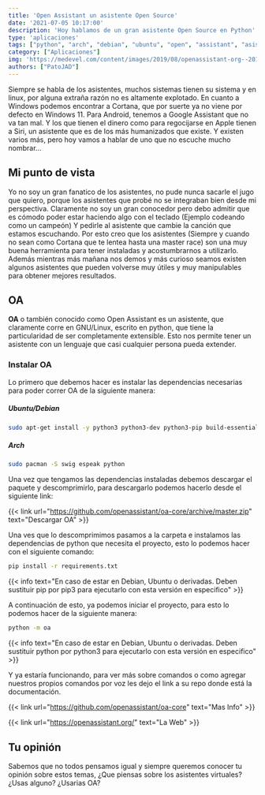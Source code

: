 ```yaml
---
title: 'Open Assistant un asistente Open Source'
date: '2021-07-05 10:17:00'
description: 'Hoy hablamos de un gran asistente Open Source en Python'
type: 'aplicaciones'
tags: ["python", "arch", "debian", "ubuntu", "open", "assistant", "asistente", "virtual", "siri", "google", "cortana"]
category: ["Aplicaciones"]
img: 'https://medevel.com/content/images/2019/08/openassistant-org--2019-08-11_7_32.jpg'
authors: ["PatoJAD"]
---
```


Siempre se habla de los asistentes, muchos sistemas tienen su sistema y en linux, por alguna extraña razón no es altamente explotado. En cuanto a Windows podemos encontrar a Cortana, que por suerte ya no viene por defecto en Windows 11. Para Android, tenemos a Google Assistant que no va tan mal. Y los que tienen el dinero como para regocijarse en Apple tienen a Siri, un asistente que es de los más humanizados que existe. Y existen varios más, pero hoy vamos a hablar de uno que no escuche mucho nombrar...

## Mi punto de vista

Yo no soy un gran fanatico de los asistentes, no pude nunca sacarle el jugo que quiero, porque los asistentes que probé no se integraban bien desde mi perspectiva. Claramente no soy un gran conocedor pero debo admitir que es cómodo poder estar haciendo algo con el teclado (Ejemplo codeando como un campeón) Y pedirle al asistente que cambie la canción que estamos escuchando. Por esto creo que los asistentes (Siempre y cuando no sean como Cortana que te lentea hasta una master race) son una muy buena herramienta para tener instaladas y acostumbrarnos a utilizarlo. Además mientras más mañana nos demos y más curioso seamos existen algunos asistentes que pueden volverse muy útiles y muy manipulables para obtener mejores resultados.

## OA

**OA** o también conocido como Open Assistant es un asistente, que claramente corre en GNU/Linux, escrito en python, que tiene la particularidad de ser completamente extensible.  Esto nos permite tener un asistente con un lenguaje que casi cualquier persona pueda extender.

### Instalar OA

Lo primero que debemos hacer es instalar las dependencias necesarias para poder correr OA de la siguiente manera:

##### Ubuntu/Debian

```bash
sudo apt-get install -y python3 python3-dev python3-pip build-essential swig git libpulse-dev espeak libasound2-dev
```

##### Arch

```bash
sudo pacman -S swig espeak python
```

Una vez que tengamos las dependencias instaladas debemos descargar el paquete y descomprimirlo, para descargarlo podemos hacerlo desde el siguiente link:

{{< link url="https://github.com/openassistant/oa-core/archive/master.zip" text="Descargar OA" >}}

Una ves que lo descomprimimos pasamos a la carpeta e instalamos las dependencias de python que necesita el proyecto, esto lo podemos hacer con el siguiente comando:

```bash
pip install -r requirements.txt
```

{{< info text="En caso de estar en Debian, Ubuntu o derivadas. Deben sustituir pip por pip3 para ejecutarlo con esta versión en especifico" >}}

A continuación de esto,  ya podemos iniciar el proyecto, para esto lo podemos hacer de la siguiente manera:

```bash
python -m oa
```

{{< info text="En caso de estar en Debian, Ubuntu o derivadas. Deben sustituir python por python3 para ejecutarlo con esta versión en especifico" >}}

Y ya estaría funcionando, para ver más sobre comandos o como agregar nuestros propios comandos por voz les dejo el link a su repo donde está la documentación.

{{< link url="https://github.com/openassistant/oa-core" text="Mas Info" >}}

{{< link url="https://openassistant.org/" text="La Web" >}}

## Tu opinión

Sabemos que no todos pensamos igual y siempre queremos conocer tu opinión sobre estos temas, ¿Que piensas sobre los asistentes virtuales? ¿Usas alguno? ¿Usarias OA?

